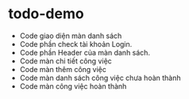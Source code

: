 ﻿# todo-demo
- Code giao diện màn danh sách
- Code phần check tài khoản Login.
- Code phần Header của màn danh sách.
- Code màn chi tiết công việc
- Code màn thêm công việc
- Code màn danh sách công việc chưa hoàn thành
- Code màn công việc hoàn thành
